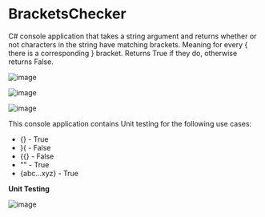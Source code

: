 # BracketsChecker

C# console application that takes a string argument and returns whether or not characters in the string have matching brackets. Meaning for every { there is a corresponding } bracket. Returns True if they do, otherwise returns False.

![image](https://user-images.githubusercontent.com/12206702/213466998-04405023-67de-42a6-ab4f-dabf6313ecfa.png)

![image](https://user-images.githubusercontent.com/12206702/213467131-8a67d30a-22ee-41b7-9c93-1080a9f0e37e.png)

![image](https://user-images.githubusercontent.com/12206702/213467317-8c9d44af-e09a-46ab-bbe7-aeaa42fbe1b7.png)

This console application contains Unit testing for the following use cases:

* {}  - True
* }{  - False
* {{} - False
* ""  - True
* {abc...xyz} - True

**Unit Testing**

![image](https://user-images.githubusercontent.com/12206702/213466226-715ba1e0-e8cd-4570-897a-e659af8d2965.png)
